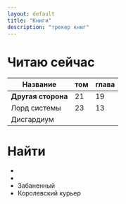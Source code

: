 ```yaml
---
layout: default
title: "Книги"
description: "трекер книг"
---
```


# Читаю сейчас

 | Название           | том | глава |     
| --- | --- | --- | 
| **Другая сторона** | 21  | 19    |     
| Лорд системы |  23   | 13      |     
|  Дисгардиум             |     |       |     


# Найти

- 
- 
- Забаненный 
- Королевский курьер 
